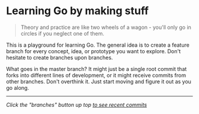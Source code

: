 # Learning Go by making stuff

> Theory and practice are like two wheels of a wagon - you'll only go in circles if you neglect one of them.

This is a playground for learning Go.
The general idea is to create a feature branch for every concept, idea, or prototype you want to explore.
Don't hesitate to create branches upon branches.

What goes in the master branch?
It might just be a single root commit that forks into different lines of development, or it might receive commits from other branches.
Don't overthink it.
Just start moving and figure it out as you go along.

---
*Click the "branches" button up top [to see recent commits](https://github.com/counterposition/learngo/branches)*
